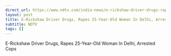 ```yaml
---
direct_url: https://www.ndtv.com/india-news/e-rickshaw-driver-drugs-rapes-25-year-old-woman-in-delhi-arrested-cops-5779799
layout: post
title: E-Rickshaw Driver Drugs, Rapes 25-Year-Old Woman In Delhi, Arrested  Cops
subtitle: NDTV
tags: []
---
```


E-Rickshaw Driver Drugs, Rapes 25-Year-Old Woman In Delhi, Arrested  Cops

